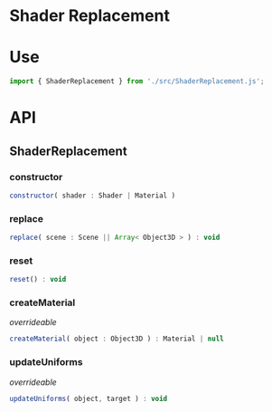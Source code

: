 # Shader Replacement

# Use

```js
import { ShaderReplacement } from './src/ShaderReplacement.js';

```

# API

## ShaderReplacement

### constructor

```js
constructor( shader : Shader | Material )
```

### replace

```js
replace( scene : Scene || Array< Object3D > ) : void
```

### reset

```js
reset() : void
```

### createMaterial

_overrideable_

```js
createMaterial( object : Object3D ) : Material | null
```

### updateUniforms

_overrideable_

```js
updateUniforms( object, target ) : void
```
